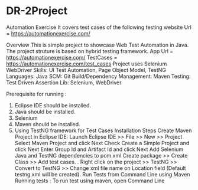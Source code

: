 # DR-2Project
Automation Exercise
It covers test cases of the following testing website Url = https://automationexercise.com/

Overview
This is simple project to showcase Web Test Automation in Java. The project struture is based on hybrid testing framework. App Url = https://automationexercise.com/ TestCases = https://automationexercise.com/test_cases Project uses Selenium WebDriver Skills: UI Test Automation, Page Object Model, TestNG Languages: Java SCM: Git Build/Dependency Management: Maven Testing: Test Driven Assertion Lib: Selenium, WebDriver

Prerequisite for running :
1. Eclipse IDE should be installed.
2. Java should be installed.
3. Selenium
4. Maven should be installed.
5. Using TestNG framework for Test Cases
Installation Steps
Create Maven Project in Eclipse IDE:
Launch Eclipse IDE >> File >> New >> Project
Select Maven Project and click Next
Check Create a Simple Project and click Next
Enter Group Id and Artifact Id and click Next
Add Selenium Java and TestNG dependencies to pom.xml
Create package >> Create Class >> Add test cases. .
Right click on the project >> TestNG >> Convert to TestNG >> Change xml file name on Location field (Default testng.xml will be created).
Run Tests from Command Line using Maven
Running tests :
To run test using maven, open Command Line
